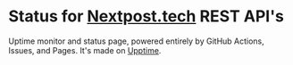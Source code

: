 # Status for [Nextpost.tech](https://nextpost.tech) REST API's

<!--start: description-->

Uptime monitor and status page, powered entirely by GitHub Actions, Issues, and Pages. 
It's made on [Upptime](https://upptime.js.org).

<!--end: description-->
